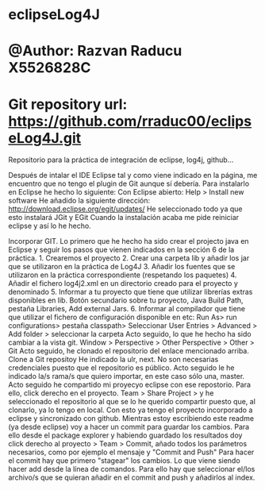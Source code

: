 # eclipseLog4J
# @Author:  Razvan Raducu X5526828C
# Git repository url: https://github.com/rraduc00/eclipseLog4J.git
Repositorio para la práctica de integración de eclipse, log4j, github...

Después de intalar el IDE Eclipse tal y como viene indicado en la página, me encuentro que no tengo el plugin de Git aunque sí debería. Para instalarlo en Eclipse he hecho lo siguiente:
  Con Eclipse abierto: Help > Install new software
  He añadido la siguiente dirección: http://download.eclipse.org/egit/updates/
  He seleccionado todo ya que esto instalará JGit y EGit
  Cuando la instalación acaba me pide reiniciar eclipse y así lo he hecho.

Incorporar GIT.
	Lo primero que he hecho ha sido crear el projecto java en Eclipse y seguir los pasos que vienen indicados en la sección 6 de la práctica.
		1. Crearemos el proyecto
		2. Crear una carpeta lib y añadir los jar que se utilizaron en la práctica de
		Log4J
		3. Añadir los fuentes que se utilizaron en la práctica correspondiente
		(respetando los paquetes)
		4. Añadir el fichero log4j2.xml en un directorio creado para el proyecto y
		denominado <etc>
		5. Informar a tu proyecto que tiene que utilizar librerías extras disponibles
		en lib. Botón secundario sobre tu proyecto, Java Build Path, pestaña
		Libraries, Add external Jars.
		6. Informar al compilador que tiene que utilizar el fichero de configuración
		disponible en etc: Run As> run configurations> pestaña classpath>
		Seleccionar User Entries > Advanced > Add folder > seleccionar la
		carpeta <etc>
	Acto seguido, lo que he hecho ha sido cambiar a la vista git. Window > Perspective > Other Perspective > Other > Git
  	Acto seguido, he clonado el repositorio del enlace mencionado arriba. Clone a Git repositoy 
  	He indicado la ulr, next. No son necesarias credenciales puesto que el repositorio es público.
  	Acto seguido le he indicado la/s rama/s que quiero importar, en este caso sólo una, master.
  	Acto seguido he compartido mi proyecyo eclipse con ese repostorio. Para ello, click derecho en el proyecto. Team > Share Project > y he seleccionado el repositorio al que se lo he querido compartir puesto que, al clonarlo, ya lo tengo en local.
  	Con esto ya tengo el proyecto incorporado a eclipse y sincronizado con github. Mientras estoy escribiendo este readme (ya desde eclipse) voy a hacer un commit para guardar los cambios. Para ello desde el package explorer y habiendo guardado los resultados doy click derecho al proyecto > Team > Commit, añado todos los parámetros necesarios, como por ejemplo el mensaje y "Commit and Push"
  	Para hacer el commit hay que primero "stagear" los cambios. Lo que viene siendo hacer add desde la línea de comandos. Para ello hay que seleccionar el/los archivo/s que se quieran añadir en el commit and push y añadirlos al index.
